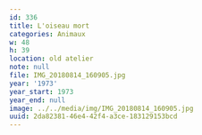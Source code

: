 ```yaml
---
id: 336
title: L'oiseau mort
categories: Animaux
w: 48
h: 39
location: old atelier
note: null
file: IMG_20180814_160905.jpg
year: '1973'
year_start: 1973
year_end: null
image: ../../media/img/IMG_20180814_160905.jpg
uuid: 2da82381-46e4-42f4-a3ce-183129153bcd
---
```



